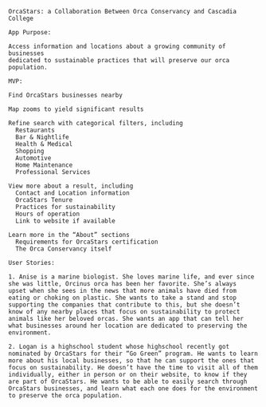 	OrcaStars: a Collaboration Between Orca Conservancy and Cascadia College

	App Purpose:

	Access information and locations about a growing community of businesses
	dedicated to sustainable practices that will preserve our orca population.

	MVP:

	Find OrcaStars businesses nearby

	Map zooms to yield significant results

	Refine search with categorical filters, including
	  Restaurants
	  Bar & Nightlife
	  Health & Medical
	  Shopping
	  Automotive
	  Home Maintenance
	  Professional Services

	View more about a result, including
	  Contact and Location information
	  OrcaStars Tenure
	  Practices for sustainability
	  Hours of operation
	  Link to website if available

	Learn more in the “About” sections
	  Requirements for OrcaStars certification
	  The Orca Conservancy itself

	User Stories:

	1. Anise is a marine biologist. She loves marine life, and ever since
	she was little, Orcinus orca has been her favorite. She’s always 
	upset when she sees in the news that more animals have died from 
	eating or choking on plastic. She wants to take a stand and stop 
	supporting the companies that contribute to this, but she doesn’t 
	know of any nearby places that focus on sustainability to protect 
	animals like her beloved orcas. She wants an app that can tell her 
	what businesses around her location are dedicated to preserving the 
	environment.

	2. Logan is a highschool student whose highschool recently got 
	nominated by OrcaStars for their “Go Green” program. He wants to learn
	more about his local businesses, so that he can support the ones that 
	focus on sustainability. He doesn’t have the time to visit all of them 
	individually, either in person or on their website, to know if they 
	are part of OrcaStars. He wants to be able to easily search through 
	OrcaStars businesses, and learn what each one does for the environment 
	to preserve the orca population.




